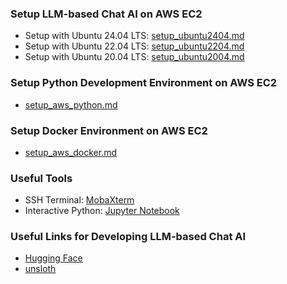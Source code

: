 ### Setup LLM-based Chat AI on AWS EC2
- Setup with Ubuntu 24.04 LTS: [setup_ubuntu2404.md](setup_ubuntu2404.md)
- Setup with Ubuntu 22.04 LTS: [setup_ubuntu2204.md](setup_ubuntu2204.md)
- Setup with Ubuntu 20.04 LTS: [setup_ubuntu2004.md](setup_ubuntu2004.md)

### Setup Python Development Environment on AWS EC2
- [setup_aws_python.md](setup_aws_python.md)

### Setup Docker Environment on AWS EC2
- [setup_aws_docker.md](setup_aws_docker.md)

### Useful Tools
- SSH Terminal: [MobaXterm](https://mobaxterm.mobatek.net/)
- Interactive Python: [Jupyter Notebook](https://jupyter.org/)

### Useful Links for Developing LLM-based Chat AI
- [Hugging Face](https://huggingface.co/)
- [unsloth](https://unsloth.ai/)
